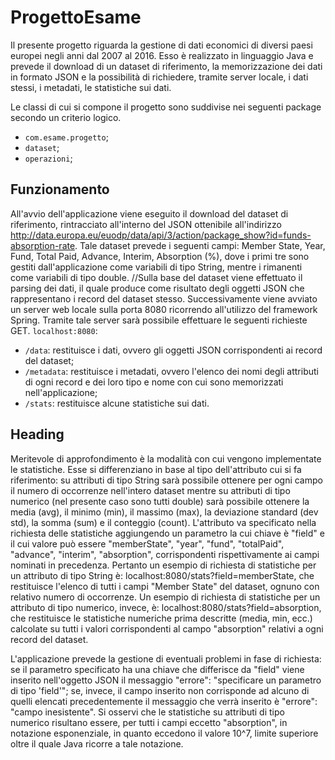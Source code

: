 # ProgettoEsame
Il presente progetto riguarda la gestione di dati economici di diversi paesi europei negli anni dal 2007 al 2016. Esso è realizzato in linguaggio Java e prevede il download di un dataset di riferimento, la memorizzazione dei dati in formato JSON e la possibilità di richiedere, tramite server locale, i dati stessi, i metadati, le statistiche sui dati.

Le classi di cui si compone il progetto sono suddivise nei seguenti package secondo un criterio logico.

 - `com.esame.progetto`;
 - `dataset`;
 - `operazioni`;

## Funzionamento
All'avvio dell'applicazione viene eseguito il download del dataset di riferimento, rintracciato all'interno del JSON ottenibile all'indirizzo http://data.europa.eu/euodp/data/api/3/action/package_show?id=funds-absorption-rate.
Tale dataset prevede i seguenti campi: Member State, Year, Fund, Total Paid, Advance, Interim, Absorption (%), dove i primi tre sono gestiti dall'applicazione come variabili di tipo String, mentre i rimanenti come variabili di tipo double.
//Sulla base del dataset viene effettuato il parsing dei dati, il quale produce come risultato degli oggetti JSON che rappresentano i record del dataset stesso.
Successivamente viene avviato un server web locale sulla porta 8080 ricorrendo all'utilizzo del framework Spring. Tramite tale server sarà possibile effettuare le seguenti richieste GET.
`localhost:8080`:
 - `/data`: restituisce i dati, ovvero gli oggetti JSON corrispondenti ai record del dataset;
 - `/metadata`: restituisce i metadati, ovvero l'elenco dei nomi degli attributi di ogni record e dei loro tipo e nome con cui sono
   memorizzati nell'applicazione;
 - `/stats`: restituisce alcune statistiche sui dati.
## Heading
Meritevole di approfondimento è la modalità con cui vengono implementate le statistiche. Esse si differenziano in base al tipo
dell'attributo cui si fa riferimento: su attributi di tipo String sarà possibile ottenere per ogni campo il numero di occorrenze nell'intero dataset mentre su attributi di tipo
numerico (nel presente caso sono tutti double) sarà possibile ottenere la media (avg), il minimo (min), il massimo (max), la deviazione standard (dev std),
la somma (sum) e il conteggio (count).
L'attributo va specificato nella richiesta delle statistiche aggiungendo un parametro la cui chiave è "field" e il cui valore può essere "memberState", "year",
"fund", "totalPaid", "advance", "interim", "absorption", corrispondenti rispettivamente ai campi nominati in precedenza.
Pertanto un esempio di richiesta di statistiche per un attributo di tipo String è: localhost:8080/stats?field=memberState, che restituisce l'elenco di tutti i campi
"Member State" del dataset, ognuno con relativo numero di occorrenze.
Un esempio di richiesta di statistiche per un attributo di tipo numerico, invece, è: localhost:8080/stats?field=absorption, che restituisce le statistiche numeriche
prima descritte (media, min, ecc.) calcolate su tutti i valori corrispondenti al campo "absorption" relativi a ogni record del dataset.

L'applicazione prevede la gestione di eventuali problemi in fase di richiesta: se il parametro specificato ha una chiave che differisce da "field" viene inserito nell'oggetto
JSON il messaggio "errore": "specificare un parametro di tipo 'field'"; se, invece, il campo inserito non corrisponde ad alcuno di quelli elencati precedentemente
il messaggio che verrà inserito è "errore": "campo inesistente".
Si osservi che le statistiche su attributi di tipo numerico risultano essere, per tutti i campi eccetto "absorption", in notazione esponenziale, in quanto eccedono
il valore 10^7, limite superiore oltre il quale Java ricorre a tale notazione.
<!--stackedit_data:
eyJoaXN0b3J5IjpbMTE2MDM1NTkzOSw5NDM1NDQ2MjAsLTIxMT
kxODY3NDIsLTEwNzY5NDcxMjAsLTk2NDM4MTkzMl19
-->